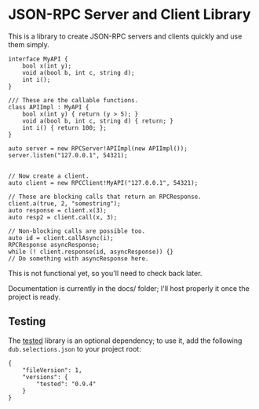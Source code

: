 # JSON-RPC Server and Client Library

This is a library to create JSON-RPC servers and clients quickly and use them
simply.

```
interface MyAPI {
    bool x(int y);
    void a(bool b, int c, string d);
    int i();
}

/// These are the callable functions.
class APIImpl : MyAPI {
    bool x(int y) { return (y > 5); }
    void a(bool b, int c, string d) { return; }
    int i() { return 100; };
}

auto server = new RPCServer!APIImpl(new APIImpl());
server.listen("127.0.0.1", 54321);


// Now create a client.
auto client = new RPCClient!MyAPI("127.0.0.1", 54321);

// These are blocking calls that return an RPCResponse.
client.a(true, 2, "somestring");
auto response = client.x(3);
auto resp2 = client.call(x, 3);

// Non-blocking calls are possible too.
auto id = client.callAsync(i);
RPCResponse asyncResponse;
while (! client.response(id, asyncResponse)) {}
// Do something with asyncResponse here.
```

This is not functional yet, so you'll need to check back later.

Documentation is currently in the docs/ folder; I'll host properly it once the
project is ready.

## Testing

The [tested](http://code.dlang.org/packages/tested) library is an optional
dependency; to use it, add the following `dub.selections.json` to your project
root:
```
{
    "fileVersion": 1,
    "versions": {
        "tested": "0.9.4"
    }
}
```
